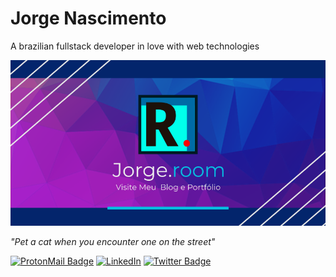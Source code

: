 # Jorge Nascimento
A brazilian fullstack developer in love with web technologies

[![Blog & Portfolio - Background Image by DavidRockDesign from Pixabay](https://raw.githubusercontent.com/Jorgen-Jr/Jorgen-Jr/main/images/banner_blog_portfolio.png)](https://jorgen-jr.github.io/)

_"Pet a cat when you encounter one on the street"_

[![ProtonMail Badge](https://img.shields.io/badge/-jorgenjr%40protonmail.com-1c223d?logo=protonmail&logoColor=white&style=flat-square&url=https%3A%2F%2Fshields.io)](mailto:jorgenjr@protonmail.com)
[![LinkedIn](https://img.shields.io/badge/-Jorge%20Nascimento-0a66c2?logo=linkedin&logoColor=white&style=flat-square&url=https%3A%2F%2Fshields.io)](https://www.linkedin.com/in/jorgen-nascimento/)
[![Twitter Badge](https://img.shields.io/badge/-@Jorgesnjr-1da1f2?logo=twitter&logoColor=white&style=flat-square&url=https%3A%2F%2Fshields.io)](https://twitter.com/Jorgesnjr)
